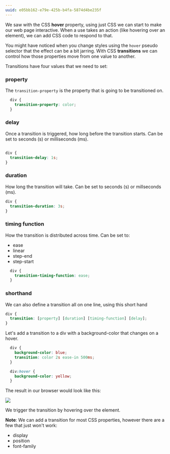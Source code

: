```yaml
---
uuid: e05bb162-e79e-425b-b4fa-5874d4be235f
---
```


We saw with the CSS **hover** property, using just CSS we can start to make our
web page interactive. When a use takes an action (like hovering over an element),
we can add CSS code to respond to that.

You might have noticed when you change styles using the `hover` pseudo selector that
the effect can be a bit jarring. With CSS **transitions** we can control how those properties move from one value to another.

Transitions have four values that we need to set:

### property
<!-- This sentence is awkward, but I can't think of another one right now. -->
The `transition-property` is the property that is going to be transitioned on.

```css
  div {
    transition-property: color;
  }
```

### delay
Once a transition is triggered, how long before the transition starts. Can be set to seconds (s) or milliseconds (ms).

```css

div {
  transition-delay: 1s;
}

```

### duration
How long the transition will take. Can be set to seconds (s) or millseconds (ms).

```css
div {
  transition-duration: 3s;
}
```

### timing function
How the transition is distributed across time.
Can be set to:
<!-- Add quick explanation for each one -->
- ease
- linear
- step-end
- step-start

```css
  div {
    transition-timing-function: ease;
  }
```

### shorthand

We can also define a transition all on one line, using this short hand

```css
div {
  transition: [property] [duration] [timing-function] [delay];
}
```

Let's add a transition to a div with a background-color that changes on a hover.

```css
  div {
    background-color: blue;
    transition: color 2s ease-in 500ms;
  }

  div:hover {
    background-color: yellow;
  }
```

The result in our browser would look like this:

![](https://cl.ly/2z0L0P3J0x0l/Screen%20Recording%202017-10-01%20at%2003.58%20PM.gif)

We trigger the transition by hovering over the element.

**Note**:
We can add a transition for most CSS properties, however there are a few that just won't work:
- display
- position
- font-family
